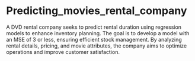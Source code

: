 # Predicting_movies_rental_company
A DVD rental company seeks to predict rental duration using regression models to enhance inventory planning. The goal is to develop a model with an MSE of 3 or less, ensuring efficient stock management. By analyzing rental details, pricing, and movie attributes, the company aims to optimize operations and improve customer satisfaction.

